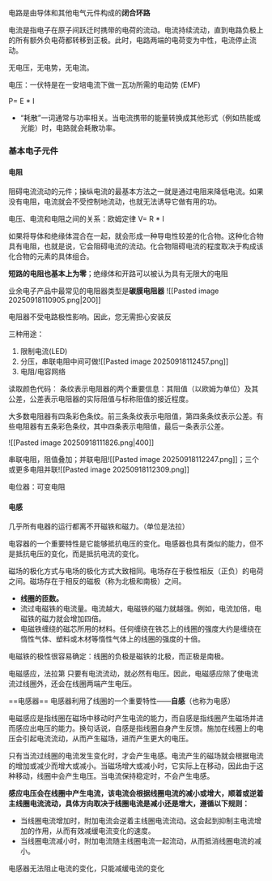 
电路是由导体和其他电气元件构成的**闭合环路**

电流是指电子在原子间跃迁时携带的电荷的流动。电流持续流动，直到电路负极上的所有额外负电荷都转移到正极。此时，电路两端的电荷变为中性，电流停止流动。

无电压，无电势，无电流。

电压：一伏特是在一安培电流下做一瓦功所需的电动势 (EMF)

P= E * I


- “耗散”一词通常与功率相关。当电流携带的能量转换成其他形式（例如热能或光能）时，电路就会耗散功率。



### 基本电子元件

#### 电阻
阻碍电流流动的元件；操纵电流的最基本方法之一就是通过电阻来降低电流。如果没有电阻，电流就会不受控制地流动，也就无法诱导它做有用的功。

电压、电流和电阻之间的关系：欧姆定律 V= R * I

如果将导体和绝缘体混合在一起，就会形成一种导电性较差的化合物。这种化合物具有电阻，也就是说，它会阻碍电流的流动。化合物阻碍电流的程度取决于构成该化合物的元素的具体组合。

**短路的电阻也基本上为零**；绝缘体和开路可以被认为具有无限大的电阻

业余电子产品中最常见的电阻器类型是**碳膜电阻器**
![[Pasted image 20250918110905.png|200]]

电阻器不受电路极性影响。因此，您无需担心安装反


三种用途：
1. 限制电流(LED)
2. 分压，串联电阻中间可做![[Pasted image 20250918112457.png]]
3. 电阻/电容网络

读取颜色代码：
条纹表示电阻器的两个重要信息：其阻值（以欧姆为单位）及其公差，公差表示电阻器的实际阻值与标称阻值的接近程度。

大多数电阻器有四条彩色条纹。前三条条纹表示电阻值，第四条条纹表示公差。有些电阻器有五条彩色条纹，其中四条表示电阻值，最后一条表示公差。

![[Pasted image 20250918111826.png|400]]


串联电阻，阻值叠加；并联电阻![[Pasted image 20250918112247.png]]；三个或更多电阻并联![[Pasted image 20250918112309.png]]


电位器：可变电阻



#### 电感
几乎所有电器的运行都离不开磁铁和磁力。（单位是法拉）

电容器的一个重要特性是它能够抵抗电压的变化。电感器也具有类似的能力，但不是抵抗电压的变化，而是抵抗电流的变化。

磁场的极化方式与电场的极化方式大致相同。电场存在于极性相反（正负）的电荷之间。磁场存在于相反的磁极（称为北极和南极）之间。


- **线圈的匝数。**
- 流过电磁铁的电流量。电流越大，电磁铁的磁力就越强。例如，电流加倍，电磁铁的磁力就会增加四倍。
- 电磁铁缠绕的磁芯所用的材料。任何缠绕在铁芯上的线圈的强度大约是缠绕在惰性气体、塑料或木材等惰性气体上的线圈的强度的十倍。

电磁铁的极性很容易确定：线圈的负极是磁铁的北极，而正极是南极。

电磁感应，法拉第
只要有电流流动，就必然有电压。因此，电磁感应除了使电流流过线圈外，还会在线圈两端产生电压。


==电感器==
电感器利用了线圈的一个重要特性——**自感**（也称为电感）

电磁感应是指线圈在磁场中移动时产生电流的能力，而自感是指线圈产生磁场并进而感应出电压的能力。换句话说，自感是指线圈自身产生反馈。施加在线圈上的电压会引起电流流动，从而产生磁场，进而产生更大的电压。


只有当流过线圈的电流发生变化时，才会产生电感。电流产生的磁场就会根据电流的增加或减少而增大或减小。当磁场增大或减小时，它实际上在移动，因此由于这种移动，线圈中会产生电压。当电流保持稳定时，不会产生电感。


**感应电压会在线圈中产生电流，该电流会根据线圈电流的减小或增大，顺着或逆着主线圈电流流动，具体方向取决于线圈电流是减小还是增大，遵循以下规则：**

- 当线圈电流增加时，附加电流会逆着主线圈电流流动。这会起到抑制主电流增加的作用，从而有效减缓电流变化的速度。
- 当线圈电流减小时，附加电流随主线圈电流一起流动，从而抵消线圈电流的减小。

电感器无法阻止电流的变化，只能减缓电流的变化




























